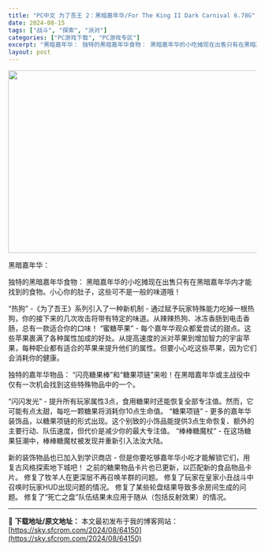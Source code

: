 ```yaml
---
title: "PC中文 为了吾王 2：黑暗嘉年华/For The King II Dark Carnival 6.78G"
date: 2024-08-15
tags: ["战斗", "探索", "派对"]
categories: ["PC游戏下载", "PC游戏专区"]
excerpt: "黑暗嘉年华： 独特的黑暗嘉年华食物： 黑暗嘉年华的小吃摊现在出售只有在黑暗嘉年华内才能找到的食物。小心你的肚子，这些可不是一般的味道哦！ “热狗” -《为了吾王》系列引入了一种新机制 - 通过赋予玩家特殊能力吃掉一根热狗，你的接下来的几次攻击将带有特定的味道。从辣辣热狗、冰冻香肠到电击香肠，总有一款&hellip;"
layout: post
---
```


<img class="aligncenter size-full wp-image-64151" src="https://sky.sfcrom.com/wp-content/uploads/2024/08/2024081510345099.webp" alt="" width="660" height="370" />

黑暗嘉年华：

独特的黑暗嘉年华食物：
黑暗嘉年华的小吃摊现在出售只有在黑暗嘉年华内才能找到的食物。小心你的肚子，这些可不是一般的味道哦！

“热狗” -《为了吾王》系列引入了一种新机制 - 通过赋予玩家特殊能力吃掉一根热狗，你的接下来的几次攻击将带有特定的味道。从辣辣热狗、冰冻香肠到电击香肠，总有一款适合你的口味！
“蜜糖苹果” - 每个嘉年华观众都爱尝试的甜点。这些苹果裹满了各种属性加成的好处。从提高速度的派对苹果到增加智力的宇宙苹果，每种职业都有适合的苹果来提升他们的属性。但要小心吃这些苹果，因为它们会消耗你的健康。

独特的嘉年华物品：
“闪亮糖果棒”和“糖果项链”来啦！在黑暗嘉年华或主战役中仅有一次机会找到这些特殊物品中的一个。

“闪闪发光” - 提升所有玩家属性3点，食用糖果时还能恢复全部专注值。然而，它可能有点太甜，每吃一颗糖果将消耗你10点生命值。
“糖果项链” - 更多的嘉年华装饰品，以糖果项链的形式出现。这个别致的小饰品能提供3点生命恢复、额外的主要行动、队伍速度，但代价是减少你的最大专注值。
“棒棒糖魔杖” - 在这场糖果狂潮中，棒棒糖魔杖被发现并重新引入法汝大陆。

新的装饰物品也已加入到学识商店 - 但是你要吃够嘉年华小吃才能解锁它们，用复古风格探索地下城吧！
之前的糖果物品卡片也已更新，以匹配新的食品物品卡片。
修复了牧羊人在更深层不再召唤羊群的问题。
修复了玩家在皇家小丑战斗中召唤时玩家HUD出现问题的情况。
修复了某些轮盘结果导致多余房间生成的问题。
修复了“死亡之盘”队伍结果未应用于随从（包括反射效果）的情况。

---
📖 **下载地址/原文地址：** 本文最初发布于我的博客网站：[https://sky.sfcrom.com/2024/08/64150](https://sky.sfcrom.com/2024/08/64150)
